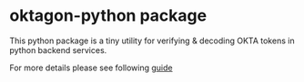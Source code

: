 # oktagon-python package
This python package is a tiny utility for verifying & decoding OKTA tokens in python backend services.

For more details please see following [guide](https://github.com/madedotcom/oktagon/blob/master/docs/oktagon_integration.md)
